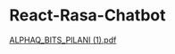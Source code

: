 # React-Rasa-Chatbot

[ALPHAQ_BITS_PILANI (1).pdf](https://github.com/kunalkariwala/React-Rasa-Chatbot/files/8239194/ALPHAQ_BITS_PILANI.1.pdf)
